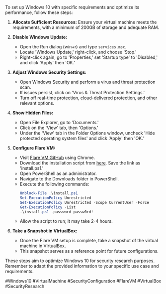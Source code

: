 To set up Windows 10 with specific requirements and optimize its performance, follow these steps:

1. **Allocate Sufficient Resources:**
   Ensure your virtual machine meets the requirements, with a minimum of 200GB of storage and adequate RAM.

2. **Disable Windows Update:**
   - Open the Run dialog (win+r) and type `services.msc`.
   - Locate 'Windows Update,' right-click, and choose 'Stop.'
   - Right-click again, go to 'Properties,' set 'Startup type' to 'Disabled,' and click 'Apply' then 'OK.'

3. **Adjust Windows Security Settings:**
   - Open Windows Security and perform a virus and threat protection scan.
   - If issues persist, click on 'Virus & Threat Protection Settings.'
   - Turn off real-time protection, cloud-delivered protection, and other relevant options.

4. **Show Hidden Files:**
   - Open File Explorer, go to 'Documents.'
   - Click on the 'View' tab, then 'Options.'
   - Under the 'View' tab in the Folder Options window, uncheck 'Hide protected operating system files' and click 'Apply' then 'OK.'

5. **Configure Flare VM:**
   - Visit [Flare VM GitHub](https://github.com/mandiant/flare-vm) using Chrome.
   - Download the installation script from [here](https://raw.githubusercontent.com/mandiant/flare-vm/main/install.ps1). Save the link as 'install.ps1.'
   - Open PowerShell as an administrator.
   - Navigate to the Downloads folder in PowerShell.
   - Execute the following commands:
     ```powershell
     Unblock-File .\install.ps1
     Set-ExecutionPolicy Unrestricted
     Set-ExecutionPolicy Unrestricted -Scope CurrentUser -Force
     Get-ExecutionPolicy -List
     .\install.ps1 -password passw0rd!
     ```
   - Allow the script to run; it may take 2-4 hours.

6. **Take a Snapshot in VirtualBox:**
   - Once the Flare VM setup is complete, take a snapshot of the virtual machine in VirtualBox.
   - This snapshot serves as a reference point for future configurations.

These steps aim to optimize Windows 10 for security research purposes. Remember to adapt the provided information to your specific use case and requirements.

#Windows10 #VirtualMachine #SecurityConfiguration #FlareVM #VirtualBox #SecurityResearch
